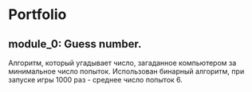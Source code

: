 # Portfolio
## module_0: Guess number.
Алгоритм, который угадывает число, загаданное компьютером за минимальное число попыток. 
Использован бинарный алгоритм, при запуске игры 1000 раз - среднее число попыток 6.

